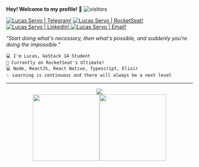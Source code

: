 
**Hey! Welcome to my profile! 👋** ![visitors](https://visitor-badge.glitch.me/badge?page_id=LServo.LServo&right_color=#7159c1)


[![Lucas Servo | Telegram!](https://img.shields.io/badge/-LServo-white?style=flat-square&logo=Telegram&logoColor=blue "Lucas Servo's Telegram")](https://t.me/LServo) [![Lucas Servo | RocketSeat!](https://img.shields.io/badge/-lservo-7159c1?style=flat-square&logo=Github&logoColor=white "Lucas Servo's RocketSeat Account")](https://app.rocketseat.com.br/me/lservo) [![Lucas Servo | Linkedin!](https://img.shields.io/badge/-Lucas%20Servo-7159c1?style=flat-square&logo=Linkedin&logoColor=white "Lucas Servo's Linkedin") ](https://www.linkedin.com/in/lservo) [![Lucas Servo | Email!](https://img.shields.io/badge/-l.servo@hotmail.com-7159c1?style=flat-square&logo=Microsoft&logoColor=white "Lucas Servo's E-mail")](mailto:l.servo@hotmail.com)

_"Start doing what's necessary, then what's possible, and suddenly you're doing the impossible."_

    💻 I'm Lucas, GoStack 14 Student
    🚀 Currently on RocketSeat's Ultimate! 
    💻 Node, ReactJS, React Native, Typescript, Elixir
    ✨ Learning is continuous and there will always be a next level

---
[<div align="center" style="display: inline_block"><img src="https://badge42.herokuapp.com/api/stats/lservo?cursus=Basecamp&darkmode=true&privacyEmail=true"/></div>](https://profile.intra.42.fr/users/lservo)
[<div align="center" width="100%"><img height="180em" src="https://github-readme-stats.vercel.app/api?username=LServo&show_icons=true&bg_color=white&text_color=7159c1&title_color=7159c1&icon_color=7159c1&border_color=7159c1" /><img height="180em" src="https://github-readme-stats.vercel.app/api/top-langs/?username=LServo&layout=compact&text_color=7159c1&title_color=7159c1&icon_color=7159c1&border_color=7159c1" />](https://app.rocketseat.com.br/me/lservo) 

